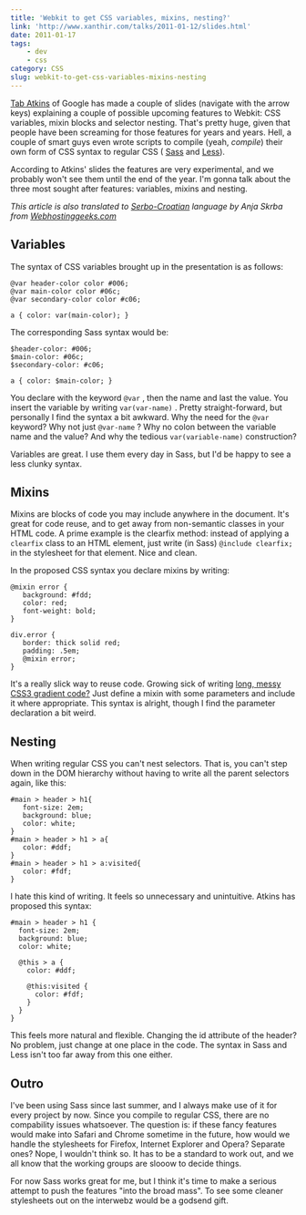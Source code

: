 ```yaml
---
title: 'Webkit to get CSS variables, mixins, nesting?'
link: 'http://www.xanthir.com/talks/2011-01-12/slides.html'
date: 2011-01-17
tags:
    - dev
    - css
category: CSS
slug: webkit-to-get-css-variables-mixins-nesting
---
```


[Tab Atkins](http://twitter.com/tabatkins) of Google has made a couple of slides (navigate with the
arrow keys) explaining a couple of possible upcoming features to Webkit: CSS variables, mixin blocks
and selector nesting. That's pretty huge, given that people have been screaming for those features
for years and years. Hell, a couple of smart guys even wrote scripts to compile (yeah, _compile_)
their own form of CSS syntax to regular CSS ( [Sass](http://sass-lang.com) and
[Less](http://lesscss.org/)).

According to Atkins' slides the features are very experimental, and we probably won't see them until
the end of the year. I'm gonna talk about the three most sought after features: variables, mixins
and nesting.

_This article is also translated to [Serbo-Croatian](http://science.webhostinggeeks.com/desing-css)
language by Anja Skrba from [Webhostinggeeks.com](http://webhostinggeeks.com/)_

## Variables

The syntax of CSS variables brought up in the presentation is as follows:

    @var header-color color #006;
    @var main-color color #06c;
    @var secondary-color color #c06;

    a { color: var(main-color); }

The corresponding Sass syntax would be:

    $header-color: #006;
    $main-color: #06c;
    $secondary-color: #c06;

    a { color: $main-color; }

You declare with the keyword `@var` , then the name and last the value. You insert the variable by
writing `var(var-name)` . Pretty straight-forward, but personally I find the syntax a bit awkward.
Why the need for the `@var` keyword? Why not just `@var-name` ? Why no colon between the variable
name and the value? And why the tedious `var(variable-name)` construction?

Variables are great. I use them every day in Sass, but I'd be happy to see a less clunky syntax.

## Mixins

Mixins are blocks of code you may include anywhere in the document. It's great for code reuse, and
to get away from non-semantic classes in your HTML code. A prime example is the clearfix method:
instead of applying a `clearfix` class to an HTML element, just write (in Sass) `@include clearfix;`
in the stylesheet for that element. Nice and clean.

In the proposed CSS syntax you declare mixins by writing:

    @mixin error {
       background: #fdd;
       color: red;
       font-weight: bold;
    }

    div.error {
       border: thick solid red;
       padding: .5em;
       @mixin error;
    }

It's a really slick way to reuse code. Growing sick of writing
[long, messy CSS3 gradient code?](http://jnbrk.se/fp7c68) Just define a mixin with some parameters
and include it where appropriate. This syntax is alright, though I find the parameter declaration a
bit weird.

## Nesting

When writing regular CSS you can't nest selectors. That is, you can't step down in the DOM hierarchy
without having to write all the parent selectors again, like this:

    #main > header > h1{
       font-size: 2em;
       background: blue;
       color: white;
    }
    #main > header > h1 > a{
       color: #ddf;
    }
    #main > header > h1 > a:visited{
       color: #fdf;
    }

I hate this kind of writing. It feels so unnecessary and unintuitive. Atkins has proposed this
syntax:

    #main > header > h1 {
      font-size: 2em;
      background: blue;
      color: white;

      @this > a {
        color: #ddf;

        @this:visited {
          color: #fdf;
        }
      }
    }

This feels more natural and flexible. Changing the id attribute of the header? No problem, just
change at one place in the code. The syntax in Sass and Less isn't too far away from this one
either.

## Outro

I've been using Sass since last summer, and I always make use of it for every project by now. Since
you compile to regular CSS, there are no compability issues whatsoever. The question is: if these
fancy features would make into Safari and Chrome sometime in the future, how would we handle the
stylesheets for Firefox, Internet Explorer and Opera? Separate ones? Nope, I wouldn't think so. It
has to be a standard to work out, and we all know that the working groups are slooow to decide
things.

For now Sass works great for me, but I think it's time to make a serious attempt to push the
features "into the broad mass". To see some cleaner stylesheets out on the interwebz would be a
godsend gift.
